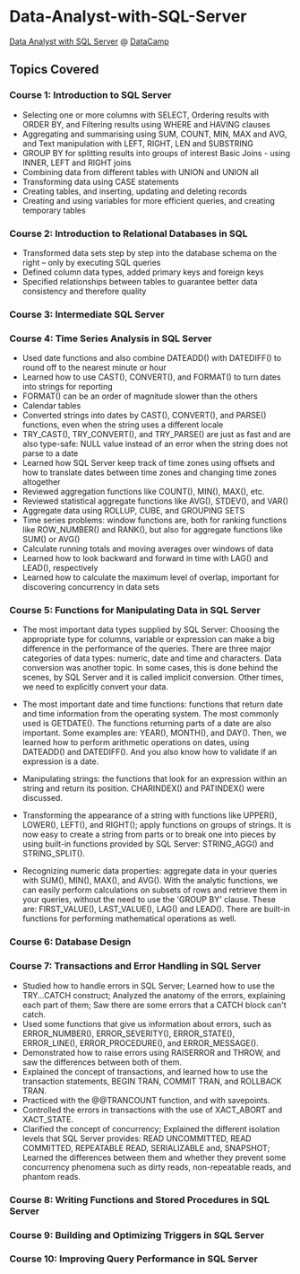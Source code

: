 # Data-Analyst-with-SQL-Server

[Data Analyst with SQL Server](https://learn.datacamp.com/career-tracks/data-analyst-with-sql-server?version=2) @ [DataCamp](https://learn.datacamp.com/)

## Topics Covered
### Course 1: Introduction to SQL Server
- Selecting one or more columns with SELECT, Ordering results with ORDER BY, and Filtering results using WHERE and HAVING clauses
- Aggregating and summarising using SUM, COUNT, MIN, MAX and AVG, and Text manipulation with LEFT, RIGHT, LEN and SUBSTRING
- GROUP BY for splitting results into groups of interest Basic Joins - using INNER, LEFT and RIGHT joins
- Combining data from different tables with UNION and UNION all
- Transforming data using CASE statements
- Creating tables, and inserting, updating and deleting records
- Creating and using variables for more efficient queries, and creating temporary tables

### Course 2: Introduction to Relational Databases in SQL
- Transformed data sets step by step into the database schema on the right – only by executing SQL queries
- Defined column data types, added primary keys and foreign keys
- Specified relationships between tables to guarantee better data consistency and therefore quality

### Course 3: Intermediate SQL Server

### Course 4: Time Series Analysis in SQL Server
- Used date functions and also combine DATEADD() with DATEDIFF() to round off to the nearest minute or hour
- Learned how to use CAST(), CONVERT(), and FORMAT() to turn dates into strings for reporting
- FORMAT() can be an order of magnitude slower than the others
- Calendar tables
- Converted strings into dates by CAST(), CONVERT(), and PARSE() functions, even when the string uses a different locale
- TRY_CAST(), TRY_CONVERT(), and TRY_PARSE() are just as fast and are also type-safe: NULL value instead of an error when the string does not parse to a date
- Learned how SQL Server keep track of time zones using offsets and how to translate dates between time zones and changing time zones altogether
- Reviewed aggregation functions like COUNT(), MIN(), MAX(), etc.
- Reviewed statistical aggregate functions like AVG(), STDEV(), and VAR()
- Aggregate data using ROLLUP, CUBE, and GROUPING SETS
- Time series problems: window functions are, both for ranking functions like ROW_NUMBER() and RANK(), but also for aggregate functions like SUM() or AVG()
- Calculate running totals and moving averages over windows of data
- Learned how to look backward and forward in time with LAG() and LEAD(), respectively
- Learned how to calculate the maximum level of overlap, important for discovering concurrency in data sets

### Course 5: Functions for Manipulating Data in SQL Server
- The most important data types supplied by SQL Server: Choosing the appropriate type for columns, variable or expression can make a big difference in the performance of the queries. There are three major categories of data types: numeric, date and time and characters. Data conversion was another topic. In some cases, this is done behind the scenes, by SQL Server and it is called implicit conversion. Other times, we need to explicitly convert your data.

- The most important date and time functions: functions that return date and time information from the operating system. The most commonly used is GETDATE(). The functions returning parts of a date are also important. Some examples are: YEAR(), MONTH(), and DAY(). Then, we learned how to perform arithmetic operations on dates, using DATEADD() and DATEDIFF(). And you also know how to validate if an expression is a date.

- Manipulating strings: the functions that look for an expression within an string and return its position. CHARINDEX() and PATINDEX() were discussed. 
- Transforming the appearance of a string with functions like UPPER(), LOWER(), LEFT(), and RIGHT(); apply functions on groups of strings. It is now easy to create a string from parts or to break one into pieces by using built-in functions provided by SQL Server: STRING_AGG() and STRING_SPLIT().

- Recognizing numeric data properties: aggregate data in your queries with SUM(), MIN(), MAX(), and AVG(). With the analytic functions, we can easily perform calculations on subsets of rows and retrieve them in your queries, without the need to use the 'GROUP BY' clause. These are: FIRST_VALUE(), LAST_VALUE(), LAG() and LEAD(). There are built-in functions for performing mathematical operations as well.

### Course 6: Database Design

### Course 7: Transactions and Error Handling in SQL Server
- Studied how to handle errors in SQL Server; Learned how to use the TRY...CATCH construct; Analyzed the anatomy of the errors, explaining each part of them; Saw there are some errors that a CATCH block can't catch.
- Used some functions that give us information about errors, such as ERROR_NUMBER(), ERROR_SEVERITY(), ERROR_STATE(), ERROR_LINE(), ERROR_PROCEDURE(), and ERROR_MESSAGE().
- Demonstrated how to raise errors using RAISERROR and THROW, and saw the differences between both of them.
- Explained the concept of transactions, and learned how to use the transaction statements, BEGIN TRAN, COMMIT TRAN, and ROLLBACK TRAN.
- Practiced with the @@TRANCOUNT function, and with savepoints.
- Controlled the errors in transactions with the use of XACT_ABORT and XACT_STATE.
- Clarified the concept of concurrency; Explained the different isolation levels that SQL Server provides: READ UNCOMMITTED, READ COMMITTED, REPEATABLE READ, SERIALIZABLE and, SNAPSHOT; Learned the differences between them and whether they prevent some concurrency phenomena such as dirty reads, non-repeatable reads, and phantom reads.

### Course 8: Writing Functions and Stored Procedures in SQL Server

### Course 9: Building and Optimizing Triggers in SQL Server

### Course 10: Improving Query Performance in SQL Server

